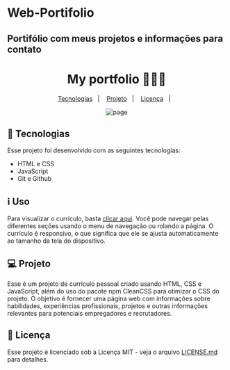 # Web-Portifolio
<h2>Portifólio com meus projetos e informações para contato</h2>
<h1 align="center"> My portfolio  👨🏽‍💻 </h1>

<p align="center">
  <a href="#-tecnologias">Tecnologias</a>&nbsp;&nbsp;&nbsp;|&nbsp;&nbsp;&nbsp;
  <a href="#-projeto">Projeto</a>&nbsp;&nbsp;&nbsp;|&nbsp;&nbsp;&nbsp;
  <a href="#-licença">Licença</a>&nbsp;&nbsp;&nbsp;|&nbsp;&nbsp;&nbsp;
</p>

<p align="center">
  <img alt="page" src="https://user-images.githubusercontent.com/63527881/223192784-508a0d0e-b4b7-4f4b-adff-648aadec14ad.PNG">
</p>

## 🚀 Tecnologias

Esse projeto foi desenvolvido com as seguintes tecnologias:

- HTML e CSS
- JavaScript
- Git e Github

 ## ℹ️ Uso
Para visualizar o currículo, basta <a href="https://joaopedroom.github.io/">clicar aqui</a>. Você pode navegar pelas diferentes seções usando o menu de navegação ou rolando a página. O currículo é responsivo, o que significa que ele se ajusta automaticamente ao tamanho da tela do dispositivo.


## 💻 Projeto 
Esse é um projeto de currículo pessoal criado usando HTML, CSS e JavaScript, além do uso do pacote npm CleanCSS para otimizar o CSS do projeto. O objetivo é fornecer uma página web com informações sobre habilidades, experiências profissionais, projetos e outras informações relevantes para potenciais empregadores e recrutadores.

## 📝 Licença
Esse projeto é licenciado sob a Licença MIT - veja o arquivo <a href="https://github.com/JoaoPedroOM/JoaoPedroOM.github.io/blob/main/LICENSE">LICENSE.md</a> para detalhes.

